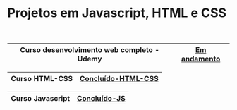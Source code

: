 # Projetos em Javascript, HTML e CSS
<br>

| Curso desenvolvimento web completo - Udemy | [Em andamento][] |
| --- | --- |

| Curso HTML-CSS | [Concluído-HTML-CSS][] |
| --- | --- |

| Curso Javascript| [Concluído-JS][] |
| --- | --- |

[Em andamento]: https://www.udemy.com/course/web-completo/
[Concluído-JS]: https://www.cursoemvideo.com/curso/javascript/
[Concluído-HTML-CSS]: https://www.cursoemvideo.com/curso/html5-css3-modulo1/
